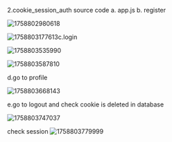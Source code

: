 2.cookie_session_auth source code
a. app.js
b. register

![1758802980618](image/README/1758802980618.png)

![1758803177613](image/README/1758803177613.png)c.login

![1758803535990](image/README/1758803535990.png)

![1758803587810](image/README/1758803587810.png)

d.go to profile

![1758803668143](image/README/1758803668143.png)

e.go to logout and check cookie is deleted in database

![1758803747037](image/README/1758803747037.png)

check session ![1758803779999](image/README/1758803779999.png)
